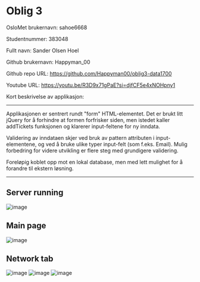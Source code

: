 Oblig 3
========
OsloMet brukernavn: sahoe6668

Studentnummer: 383048

Fullt navn: Sander Olsen Hoel

Github brukernavn: Happyman_00

Github repo URL: https://github.com/Happyman00/oblig3-data1700

Youtube URL: https://youtu.be/R3D9x71gPaE?si=djfCF5e4xNOHpny1

Kort beskrivelse av applikasjon:
___
Applikasjonen er sentrert rundt "form" HTML-elementet. 
Det er brukt litt jQuery for å forhindre at formen forfrisker siden, men istedet kaller addTickets funksjonen og klarerer input-feltene for ny inndata.

Validering av inndataen skjer ved bruk av pattern attributen i input-elementene, og ved å bruke ulike typer input-felt (som f.eks. Email). Mulig forbedring for videre utvikling er flere steg med grundigere validering.

Foreløpig koblet opp mot en lokal database, men med lett mulighet for å forandre til ekstern løsning.
___
## Server running

![image](https://github.com/Happyman00/oblig3-data1700/assets/28388838/a3e8863a-bea5-4203-b9cc-9afd803a5de0)

## Main page

![image](https://github.com/Happyman00/oblig3-data1700/assets/28388838/6cb22470-bd11-481b-bcfe-4f291e998d38)

## Network tab

![image](https://github.com/Happyman00/oblig3-data1700/assets/28388838/2029beff-f603-429c-87f0-dad3208803fc)
![image](https://github.com/Happyman00/oblig3-data1700/assets/28388838/092ef712-b758-4f74-a149-0f8ebfba050c)
![image](https://github.com/Happyman00/oblig3-data1700/assets/28388838/fb5b59e4-b863-4ab2-89ea-146b764480a5)


